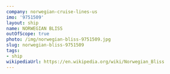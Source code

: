 ```yaml
---
company: norwegian-cruise-lines-us
imo: '9751509'
layout: ship
name: NORWEGIAN BLISS
outOfScope: true
photo: /img/norwegian-bliss-9751509.jpg
slug: norwegian-bliss-9751509
tags:
- ship
wikipediaUrl: https://en.wikipedia.org/wiki/Norwegian_Bliss
---
```

